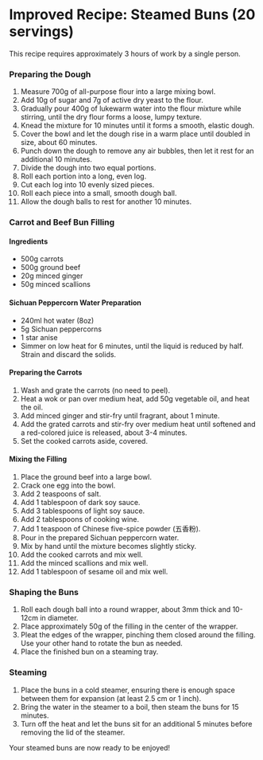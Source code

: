 Improved Recipe: Steamed Buns (20 servings)
===

This recipe requires approximately 3 hours of work by a single person.

### Preparing the Dough
1. Measure 700g of all-purpose flour into a large mixing bowl.
2. Add 10g of sugar and 7g of active dry yeast to the flour.
3. Gradually pour 400g of lukewarm water into the flour mixture while stirring, until the dry flour forms a loose, lumpy texture.
4. Knead the mixture for 10 minutes until it forms a smooth, elastic dough.
5. Cover the bowl and let the dough rise in a warm place until doubled in size, about 60 minutes.
6. Punch down the dough to remove any air bubbles, then let it rest for an additional 10 minutes.
7. Divide the dough into two equal portions.
8. Roll each portion into a long, even log.
9. Cut each log into 10 evenly sized pieces.
10. Roll each piece into a small, smooth dough ball.
11. Allow the dough balls to rest for another 10 minutes.

### Carrot and Beef Bun Filling
#### Ingredients
- 500g carrots
- 500g ground beef
- 20g minced ginger
- 50g minced scallions

#### Sichuan Peppercorn Water Preparation
- 240ml hot water (8oz)
- 5g Sichuan peppercorns
- 1 star anise
- Simmer on low heat for 6 minutes, until the liquid is reduced by half. Strain and discard the solids.

#### Preparing the Carrots
1. Wash and grate the carrots (no need to peel).
2. Heat a wok or pan over medium heat, add 50g vegetable oil, and heat the oil.
3. Add minced ginger and stir-fry until fragrant, about 1 minute.
4. Add the grated carrots and stir-fry over medium heat until softened and a red-colored juice is released, about 3-4 minutes.
5. Set the cooked carrots aside, covered.

#### Mixing the Filling
1. Place the ground beef into a large bowl.
2. Crack one egg into the bowl.
3. Add 2 teaspoons of salt.
4. Add 1 tablespoon of dark soy sauce.
5. Add 3 tablespoons of light soy sauce.
6. Add 2 tablespoons of cooking wine.
7. Add 1 teaspoon of Chinese five-spice powder (五香粉).
8. Pour in the prepared Sichuan peppercorn water.
9. Mix by hand until the mixture becomes slightly sticky.
10. Add the cooked carrots and mix well.
11. Add the minced scallions and mix well.
12. Add 1 tablespoon of sesame oil and mix well.

### Shaping the Buns
1. Roll each dough ball into a round wrapper, about 3mm thick and 10-12cm in diameter.
2. Place approximately 50g of the filling in the center of the wrapper.
3. Pleat the edges of the wrapper, pinching them closed around the filling. Use your other hand to rotate the bun as needed.
4. Place the finished bun on a steaming tray.

### Steaming
1. Place the buns in a cold steamer, ensuring there is enough space between them for expansion (at least 2.5 cm or 1 inch).
2. Bring the water in the steamer to a boil, then steam the buns for 15 minutes.
3. Turn off the heat and let the buns sit for an additional 5 minutes before removing the lid of the steamer.

Your steamed buns are now ready to be enjoyed!
